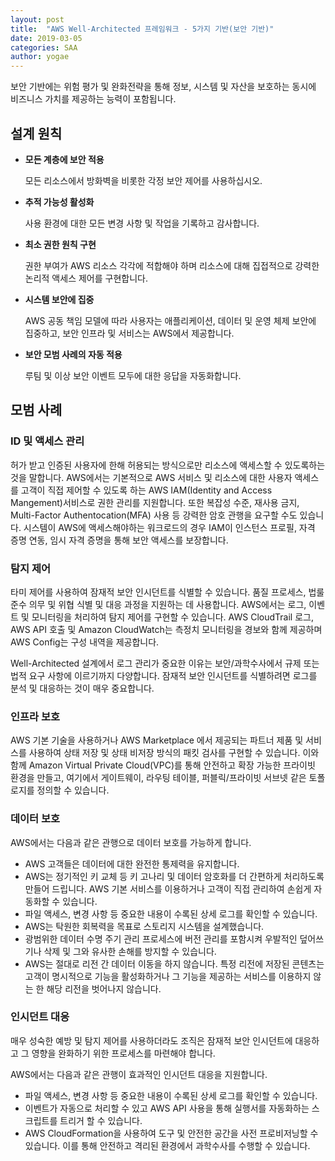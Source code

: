 ```yaml
---
layout: post
title:  "AWS Well-Architected 프레임워크 - 5가지 기반(보안 기반)"
date: 2019-03-05
categories: SAA
author: yogae
---
```


보안 기반에는 위험 평가 및 완화전략을 통해 정보, 시스템 및 자산을 보호하는 동시에 비즈니스 가치를 제공하는 능력이 포함됩니다.

## 설계 원칙

- **모든 계층에 보안 적용**

  모든 리소스에서 방화벽을 비롯한 각정 보안 제어를 사용하십시오.

- **추적 가능성 활성화**

  사용 환경에 대한 모든 변경 사항 및 작업을 기록하고 감사합니다.

- **최소 권한 원칙 구현**

  권한 부여가 AWS 리소스 각각에 적합해야 하며 리소스에 대해 집접적으로 강력한 논리적 액세스 제어를 구현합니다.

- **시스템 보안에 집중**

  AWS 공동 책임 모델에 따라 사용자는 애플리케이션, 데이터 및 운영 체제 보안에 집중하고, 보안 인프라 및 서비스는 AWS에서 제공합니다.

- **보안 모범 사례의 자동 적용**

  루팀 및 이상 보안 이벤트 모두에 대한 응답을 자동화합니다.

## 모범 사례

### ID 및 액세스 관리

허가 받고 인증된 사용자에 한해 허용되는 방식으로만 리소스에 액세스할 수 있도록하는 것을 말합니다. AWS에서는 기본적으로 AWS 서비스 및 리소스에 대한 사용자 액세스를 고객이 직접 제어할 수 있도록 하는 AWS IAM(Identity and Access Mangement)서비스로 권한 관리를 지원합니다. 또한 복잡성 수준, 재사용 금지, Multi-Factor Authentocation(MFA) 사용 등 강력한 암호 관행을 요구할 수도 있습니다. 시스템이 AWS에 액세스해야하는 워크로드의 경우 IAM이 인스턴스 프로필, 자격 증명 연동, 임시 자격 증명을 통해 보안 액세스를 보장합니다.

### 탐지 제어

타미 제어를 사용하여 잠재적 보안 인시던트를 식별할 수 있습니다. 품질 프로세스, 법룰 준수 의무 및 위협 식별 및 대응 과정을 지원하는 데 사용합니다. AWS에서는 로그, 이벤트 및 모니터링을 처리하여 탐지 제어를 구현할 수 있습니다. AWS CloudTrail 로그, AWS API 호출 및 Amazon CloudWatch는 측정치 모니터링을 경보와 함께 제공하며 AWS Config는 구성 내역을 제공합니다. 

Well-Architected 설계에서 로그 관리가 중요한 이유는 보안/과학수사에서 규제 또는 법적 요구 사항에 이르기까지 다양합니다. 잠재적 보안 인시던트를 식별하려면 로그를 분석 및 대응하는 것이 매우 중요합니다.

### 인프라 보호

AWS 기본 기술을 사용하거나 AWS Marketplace 에서 제공되는 파트너 제품 및
서비스를 사용하여 상태 저장 및 상태 비저장 방식의 패킷 검사를 구현할 수
있습니다. 이와 함께 Amazon Virtual Private Cloud(VPC)를 통해 안전하고 확장 가능한 프라이빗 환경을 만들고, 여기에서 게이트웨이, 라우팅 테이블,
퍼블릭/프라이빗 서브넷 같은 토폴로지를 정의할 수 있습니다.

### 데이터 보호

AWS에서는 다음과 같은 관행으로 데이터 보호를 가능하게 합니다.

- AWS 고객들은 데이터에 대한 완전한 통제력을 유지합니다.
- AWS는 정기적인 키 교체 등 키 고나리 및 데이터 암호화를 더 간편하게 처리하도록 만들어 드립니다. AWS 기본 서비스를 이용하거나 고객이 직접 관리하여 손쉽게 자동화할 수 있습니다.
- 파일 액세스, 변경 사항 등 중요한 내용이 수록된 상세 로그를 확인할 수 있습니다.
- AWS는 탁원한 회복력을 목표로 스토리지 시스템을 설계했습니다.
- 광범위한 데이터 수명 주기 관리 프로세스에 버전 관리를 포함시켜 우발적인 덮어쓰기나 삭제 및 그와 유사한 손해를 방지할 수 있습니다.
- AWS는 절대로 리전 간 데이터 이동을 하지 않습니다. 특정 리전에 저장된 콘텐츠는 고객이 명시적으로 기능을 활성화하거나 그 기능을 제공하는 서비스를 이용하지 않는 한 해당 리전을 벗어나지 않습니다.

### 인시던트 대응

매우 성숙한 예방 및 탐지 제어를 사용하더라도 조직은 잠재적 보안 인시던트에 대응하고 그 영향을 완화하기 위한 프로세스를 마련해야 합니다.

AWS에서는 다음과 같은 관행이 효과적인 인시던트 대응을 지원합니다.

- 파일 액세스, 변경 사항 등 중요한 내용이 수록된 상세 로그를 확인할 수 있습니다.
- 이벤트가 자동으로 처리할 수 있고 AWS API 사용을 통해 실행서를 자동화하는 스크립트를 트리거 할 수 있습니다.
- AWS CloudFormation을 사용하여 도구 및 안전한 공간을 사전 프로비저닝할 수 있습니다. 이를 통해 안전하고 격리된 환경에서 과학수사를 수행할 수 있습니다. 